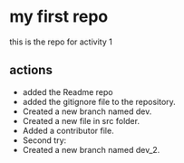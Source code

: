 # my first repo

this is the repo for activity 1

## actions

- added the Readme repo
-  added the gitignore file to the repository.
- Created a new branch named dev.
- Created a new file in src folder.
- Added a contributor file.
- Second try:
- Created a new branch named dev_2.